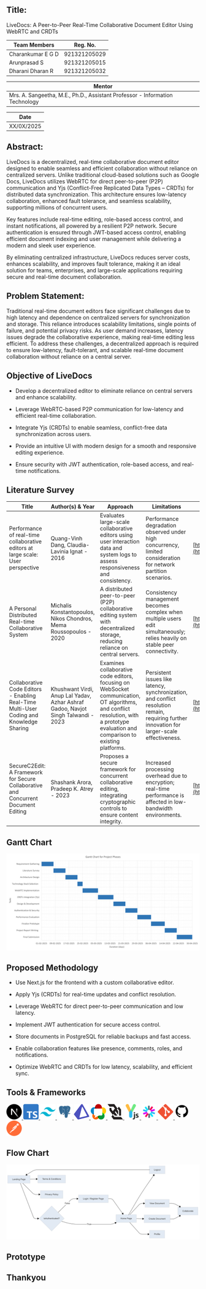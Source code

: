 ## Title:

LiveDocs: A Peer-to-Peer Real-Time Collaborative Document Editor Using WebRTC and CRDTs

| Team Members      | Reg. No.     |
| ----------------- | ------------ |
| Charankumar E G D | 921321205029 |
| Arunprasad S      | 921321205015 |
| Dharani Dharan R  | 921321205032 |

| Mentor                                                                       |
| ---------------------------------------------------------------------------- |
| Mrs. A. Sangeetha, M.E., Ph.D., Assistant Professor - Information Technology |

| Date       |
| ---------- |
| XX/0X/2025 |

## Abstract:

LiveDocs is a decentralized, real-time collaborative document editor designed to enable seamless and efficient collaboration without reliance on centralized servers. Unlike traditional cloud-based solutions such as Google Docs, LiveDocs utilizes WebRTC for direct peer-to-peer (P2P) communication and Yjs (Conflict-Free Replicated Data Types – CRDTs) for distributed data synchronization. This architecture ensures low-latency collaboration, enhanced fault tolerance, and seamless scalability, supporting millions of concurrent users.

Key features include real-time editing, role-based access control, and instant notifications, all powered by a resilient P2P network. Secure authentication is ensured through JWT-based access control, enabling efficient document indexing and user management while delivering a modern and sleek user experience.

By eliminating centralized infrastructure, LiveDocs reduces server costs, enhances scalability, and improves fault tolerance, making it an ideal solution for teams, enterprises, and large-scale applications requiring secure and real-time document collaboration.

## Problem Statement:

Traditional real-time document editors face significant challenges due to high latency and dependence on centralized servers for synchronization and storage. This reliance introduces scalability limitations, single points of failure, and potential privacy risks. As user demand increases, latency issues degrade the collaborative experience, making real-time editing less efficient. To address these challenges, a decentralized approach is required to ensure low-latency, fault-tolerant, and scalable real-time document collaboration without reliance on a central server.

## Objective of LiveDocs

- Develop a decentralized editor to eliminate reliance on central servers and enhance scalability.

- Leverage WebRTC-based P2P communication for low-latency and efficient real-time collaboration.

- Integrate Yjs (CRDTs) to enable seamless, conflict-free data synchronization across users.

- Provide an intuitive UI with modern design for a smooth and responsive editing experience.

- Ensure security with JWT authentication, role-based access, and real-time notifications.

## Literature Survey

| Title                                                                                   | Author(s) & Year                                                                  | Approach                                                                                                                                                                            | Limitations                                                                                                                                   | Link                                                                                           |
| --------------------------------------------------------------------------------------- | --------------------------------------------------------------------------------- | ----------------------------------------------------------------------------------------------------------------------------------------------------------------------------------- | --------------------------------------------------------------------------------------------------------------------------------------------- | ---------------------------------------------------------------------------------------------- |
| Performance of real-time collaborative editors at large scale: User perspective         | Quang-Vinh Dang, Claudia-Lavinia Ignat - 2016                                     | Evaluates large-scale collaborative editors using user interaction data and system logs to assess responsiveness and consistency.                                                   | Performance degradation observed under high concurrency, limited consideration for network partition scenarios.                               | [https://ieeexplore.ieee.org/document/7497258](https://ieeexplore.ieee.org/document/7497258)   |
| A Personal Distributed Real-time Collaborative System                                   | Michalis Konstantopoulos, Nikos Chondros, Mema Roussopoulos - 2020                | A distributed peer-to-peer (P2P) collaborative editing system with decentralized storage, reducing reliance on central servers.                                                     | Consistency management becomes complex when multiple users edit simultaneously; relies heavily on stable peer connectivity.                   | [https://ieeexplore.ieee.org/document/10426375](https://ieeexplore.ieee.org/document/10426375) |
| Collaborative Code Editors - Enabling Real-Time Multi-User Coding and Knowledge Sharing | Khushwant Virdi, Anup Lal Yadav, Azhar Ashraf Gadoo, Navjot Singh Talwandi - 2023 | Examines collaborative code editors, focusing on WebSocket communication, OT algorithms, and conflict resolution, with a prototype evaluation and comparison to existing platforms. | Persistent issues like latency, synchronization, and conflict resolution remain, requiring further innovation for larger-scale effectiveness. | [https://ieeexplore.ieee.org/document/10210084](https://ieeexplore.ieee.org/document/10210084) |
| SecureC2Edit: A Framework for Secure Collaborative and Concurrent Document Editing      | Shashank Arora, Pradeep K. Atrey - 2023                                           | Proposes a secure framework for concurrent collaborative editing, integrating cryptographic controls to ensure content integrity.                                                   | Increased processing overhead due to encryption; real-time performance is affected in low-bandwidth environments.                             | [https://ieeexplore.ieee.org/document/9359107](https://ieeexplore.ieee.org/document/9359107)   |

## Gantt Chart

![Gantt Chart](./assets/images/gantt_chart.png)

## Proposed Methodology

- Use Next.js for the frontend with a custom collaborative editor.

- Apply Yjs (CRDTs) for real-time updates and conflict resolution.

- Leverage WebRTC for direct peer-to-peer communication and low latency.

- Implement JWT authentication for secure access control.

- Store documents in PostgreSQL for reliable backups and fast access.

- Enable collaboration features like presence, comments, roles, and notifications.

- Optimize WebRTC and CRDTs for low latency, scalability, and efficient sync.

## Tools & Frameworks

<p align="left">
  <a href="https://nextjs.org/" target="_blank" rel="noreferrer">
    <img src="./assets/icons/nextjs.png" alt="Next.js" width="40" height="40">
  </a>
  <a href="https://www.typescriptlang.org/" target="_blank" rel="noreferrer">
    <img src="./assets/icons/typescript.png" alt="TypeScript" width="40" height="40">
  </a>
  <a href="https://tailwindcss.com/" target="_blank" rel="noreferrer">
    <img src="./assets/icons/tailwindcss.png" alt="Tailwind CSS" width="40" height="40">
  </a>
  <a href="https://www.postgresql.org" target="_blank" rel="noreferrer">
    <img src="./assets/icons/postgresql.png" alt="PostgreSQL" width="40" height="40">
  </a>
  <a href="https://www.prisma.io/" target="_blank" rel="noreferrer">
    <img src="./assets/icons/prisma.png" alt="Prisma" width="40" height="40">
  </a>
  <a href="https://webrtc.org/" target="_blank" rel="noreferrer">
    <img src="./assets/icons/webrtc.png" alt="WebRTC" width="40" height="40">
  </a>
  <a href="https://developer.mozilla.org/en-US/docs/Web/API/WebSockets" target="_blank" rel="noreferrer">
    <img src="./assets/icons/websocket.png" alt="WebSocket" width="40" height="40">
  </a>
  <a href="https://github.com/yjs" target="_blank" rel="noreferrer">
    <img src="./assets/icons/crdts-yjs.png" alt="CRDTs (Yjs)" width="40" height="40">
  </a>
  <a href="https://jwt.io/" target="_blank" rel="noreferrer">
    <img src="./assets/icons/jwt.png" alt="JWT" width="40" height="40">
  </a>
  <a href="https://git-scm.com/" target="_blank" rel="noreferrer">
    <img src="./assets/icons/git.png" alt="Git" width="40" height="40">
  </a>
  <a href="https://github.com/" target="_blank" rel="noreferrer">
    <img src="./assets/icons/github.png" alt="GitHub" width="40" height="40">
  </a>
  <a href="https://www.postman.com/" target="_blank" rel="noreferrer">
    <img src="./assets/icons/postman.png" alt="Postman" width="40" height="40">
  </a>
</p>

## Flow Chart

![Flow Chart](./assets/images/flow_chart.png)

## Prototype

## Thankyou
